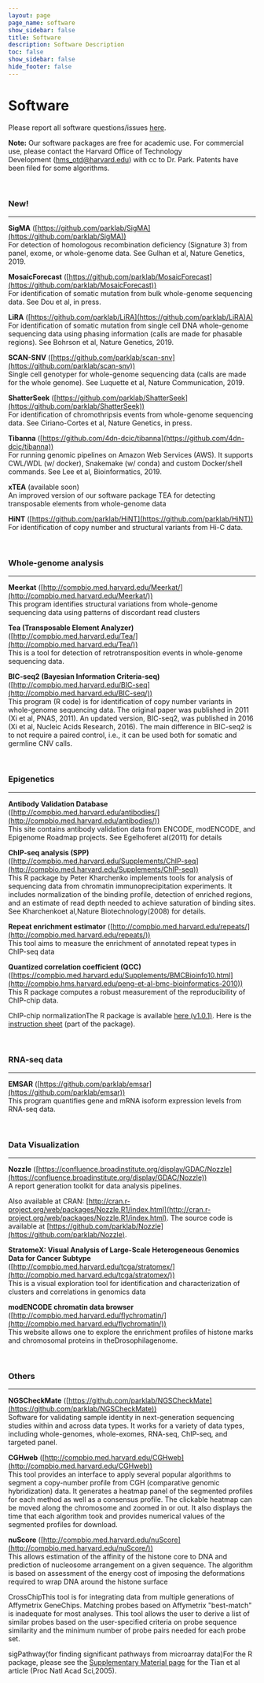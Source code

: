 ```yaml
---
layout: page
page_name: software
show_sidebar: false
title: Software
description: Software Description
toc: false
show_sidebar: false
hide_footer: false
---
```

# Software

Please report all software questions/issues [here](https://gitreports.com/issue/parklab/Software-Issues?email_public=on).

__Note:__ Our software packages are free for academic use. For commercial use, please contact the Harvard Office of Technology Development ([hms_otd@harvard.edu](mailto:hms_otd@harvard.edu)) with cc to Dr. Park. Patents have been filed for some algorithms.


<br>

### New!
---

__SigMA__ ([https://github.com/parklab/SigMA](https://github.com/parklab/SigMA))<br>For detection of homologous recombination deficiency (Signature 3) from panel, exome, or whole-genome data. See Gulhan et al, Nature Genetics, 2019.

__MosaicForecast__ ([https://github.com/parklab/MosaicForecast](https://github.com/parklab/MosaicForecast))<br>For identification of somatic mutation from bulk whole-genome sequencing data. See Dou et al, in press.

__LiRA__ ([https://github.com/parklab/LiRA](https://github.com/parklab/LiRA)A)<br>For identification of somatic mutation from single cell DNA whole-genome sequencing data using phasing information (calls are made for phasable regions). See Bohrson et al, Nature Genetics, 2019.

__SCAN-SNV__ ([https://github.com/parklab/scan-snv](https://github.com/parklab/scan-snv))<br>Single cell genotyper for whole-genome sequencing data (calls are made for the whole genome). See Luquette et al, Nature Communication, 2019.

__ShatterSeek__ ([https://github.com/parklab/ShatterSeek](https://github.com/parklab/ShatterSeek))<br>For identification of chromothripsis events from whole-genome sequencing data. See Ciriano-Cortes et al, Nature Genetics, in press.

__Tibanna__ ([https://github.com/4dn-dcic/tibanna](https://github.com/4dn-dcic/tibanna))<br>For running genomic pipelines on Amazon Web Services (AWS). It supports CWL/WDL (w/ docker), Snakemake (w/ conda) and custom Docker/shell commands. See Lee et al, Bioinformatics, 2019. 

__xTEA__ (available soon)<br>An improved version of our software package TEA for detecting transposable elements from whole-genome data

__HiNT__ ([https://github.com/parklab/HiNT](https://github.com/parklab/HiNT))<br>For identification of copy number and structural variants from Hi-C data.

<br>

### Whole-genome analysis
---

__Meerkat__ ([http://compbio.med.harvard.edu/Meerkat/](http://compbio.med.harvard.edu/Meerkat/))<br>This program identifies structural variations from whole-genome sequencing data using patterns of discordant read clusters

__Tea (Transposable Element Analyzer)__ ([http://compbio.med.harvard.edu/Tea/](http://compbio.med.harvard.edu/Tea/))<br>This is a tool for detection of retrotransposition events in whole-genome sequencing data.

__BIC-seq2 (Bayesian Information Criteria-seq)__ ([http://compbio.med.harvard.edu/BIC-seq](http://compbio.med.harvard.edu/BIC-seq/))<br>This program (R code) is for identification of copy number variants in whole-genome sequencing data. The original paper was published in 2011 (Xi et al, PNAS, 2011). An updated version, BIC-seq2, was published in 2016 (Xi et al, Nucleic Acids Research, 2016). The main difference in BIC-seq2 is to not require a paired control, i.e., it can be used both for somatic and germline CNV calls.

<br>

### Epigenetics
---

__Antibody Validation Database__ ([http://compbio.med.harvard.edu/antibodies/](http://compbio.med.harvard.edu/antibodies/))<br>This site contains antibody validation data from ENCODE, modENCODE, and Epigenome Roadmap projects. See Egelhoferet al(2011) for details

__ChIP-seq analysis (SPP)__ ([http://compbio.med.harvard.edu/Supplements/ChIP-seq](http://compbio.med.harvard.edu/Supplements/ChIP-seq))<br>This R package by Peter Kharchenko implements tools for analysis of sequencing data from chromatin immunoprecipitation experiments. It includes normalization of the binding profile, detection of enriched regions, and an estimate of read depth needed to achieve saturation of binding sites. See Kharchenkoet al,Nature Biotechnology(2008) for details.

__Repeat enrichment estimator__ ([http://compbio.med.harvard.edu/repeats/](http://compbio.med.harvard.edu/repeats/))<br>This tool aims to measure the enrichment of annotated repeat types in ChIP-seq data

__Quantized correlation coefficient (QCC)__ ([https://compbio.med.harvard.edu/Supplements/BMCBioinfo10.html](http://compbio.hms.harvard.edu/peng-et-al-bmc-bioinformatics-2010))<br>This R package computes a robust measurement of the reproducibility of ChIP-chip data.

ChIP-chip normalizationThe R package is available [here (v1.0.1)](http://compbio.hms.harvard.edu/files/parklab/files/chipchipnorm_1.0.1.tar.gz). Here is the [instruction sheet](http://compbio.hms.harvard.edu/files/parklab/files/chipchipnorm.pdf) (part of the package).

<br>

### RNA-seq data
---

__EMSAR__ ([https://github.com/parklab/emsar](https://github.com/parklab/emsar))<br>This program quantifies gene and mRNA isoform expression levels from RNA-seq data.

<br>

### Data Visualization
---

__Nozzle__ ([https://confluence.broadinstitute.org/display/GDAC/Nozzle](https://confluence.broadinstitute.org/display/GDAC/Nozzle))<br>A report generation toolkit for data analysis pipelines.

Also available at CRAN: [http://cran.r-project.org/web/packages/Nozzle.R1/index.html](http://cran.r-project.org/web/packages/Nozzle.R1/index.html). The source code is available at [https://github.com/parklab/Nozzle](https://github.com/parklab/Nozzle).

__StratomeX: Visual Analysis of Large-Scale Heterogeneous Genomics Data for Cancer Subtype__ ([http://compbio.med.harvard.edu/tcga/stratomex/](http://compbio.med.harvard.edu/tcga/stratomex/))<br>This is a visual exploration tool for identification and characterization of clusters and correlations in genomics data

__modENCODE chromatin data browser__ ([http://compbio.med.harvard.edu/flychromatin/](http://compbio.med.harvard.edu/flychromatin/))<br>This website allows one to explore the enrichment profiles of histone marks and chromosomal proteins in theDrosophilagenome.

<br>

### Others
---

__NGSCheckMate__ ([https://github.com/parklab/NGSCheckMate](https://github.com/parklab/NGSCheckMate))<br>Software for validating sample identity in next-generation sequencing studies within and across data types. It works for a variety of data types, including whole-genomes, whole-exomes, RNA-seq, ChIP-seq, and targeted panel.

__CGHweb__ ([http://compbio.med.harvard.edu/CGHweb](http://compbio.med.harvard.edu/CGHweb))<br>This tool provides an interface to apply several popular algorithms to segment a copy-number profile from CGH (comparative genomic hybridization) data. It generates a heatmap panel of the segmented profiles for each method as well as a consensus profile. The clickable heatmap can be moved along the chromosome and zoomed in or out. It also displays the time that each algorithm took and provides numerical values of the segmented profiles for download.

__nuScore__ ([http://compbio.med.harvard.edu/nuScore](http://compbio.med.harvard.edu/nuScore/))<br>This allows estimation of the affinity of the histone core to DNA and prediction of nucleosome arrangement on a given sequence. The algorithm is based on assessment of the energy cost of imposing the deformations required to wrap DNA around the histone surface

CrossChipThis tool is for integrating data from multiple generations of Affymetrix GeneChips. Matching probes based on Affymetrix "best-match" is inadequate for most analyses. This tool allows the user to derive a list of similar probes based on the user-specified criteria on probe sequence similarity and the minimum number of probe pairs needed for each probe set.

sigPathway(for finding significant pathways from microarray data)For the R package, please see the [Supplementary Material page](http://compbio.hms.harvard.edu/tian-et-al-proc-natl-acad-sci-usa-2005) for the Tian et al article (Proc Natl Acad Sci,2005).